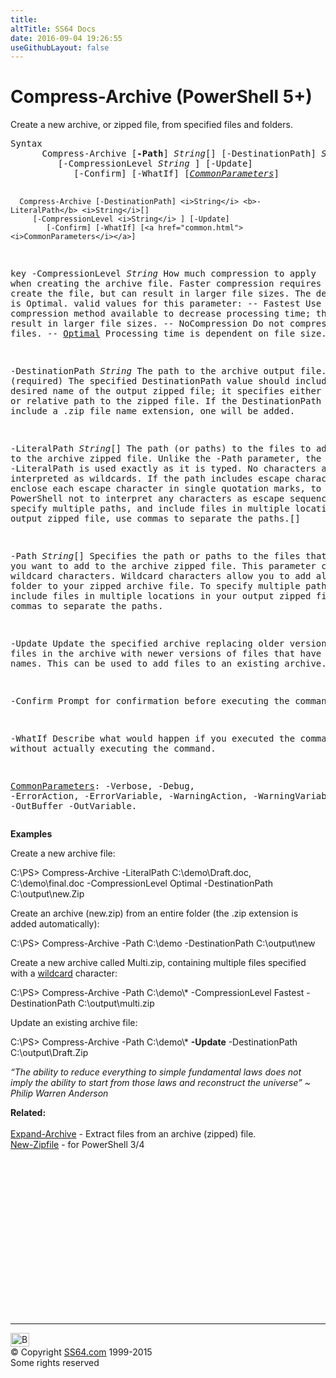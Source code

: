 ```yaml
---
title:
altTitle: SS64 Docs
date: 2016-09-04 19:26:55
useGithubLayout: false
---
```

<!-- #BeginLibraryItem "/Library/head_ps.lbi" --><!-- #EndLibraryItem -->
<h1>Compress-Archive (PowerShell 5+)</h1> 
<p>Create a new archive, or zipped file, from specified files and folders. </p>
<pre>Syntax
      Compress-Archive [<b>-Path</b>] <i>String</i>[] [-DestinationPath] <i>String</i>
         [-CompressionLevel <i>String</i> ] [-Update]
            [-Confirm] [-WhatIf] [<a href="common.html"><i>CommonParameters</i></a>]

      Compress-Archive [-DestinationPath] <i>String</i> <b>-LiteralPath</b> <i>String</i>[]
         [-CompressionLevel <i>String</i> ] [-Update]
            [-Confirm] [-WhatIf] [<a href="common.html"><i>CommonParameters</i></a>]

key
   -CompressionLevel <i>String</i>
       How much compression to apply when creating the archive file.
       Faster compression requires less time to create the file, but can result in larger file sizes.
       The default value is Optimal. valid values for this parameter:
         -- Fastest       Use the fastest compression method available to decrease processing time;
                          this can result in larger file sizes.
         -- NoCompression Do not compress the source files.
         -- <u>Optimal</u>       Processing time is dependent on file size.

   -DestinationPath <i>String</i>
       The path to the archive output file. (required)
       The specified DestinationPath value should include the desired name of
       the output zipped file; it specifies either the absolute or relative path to the zipped file.
       If the DestinationPath does not include a .zip file name extension, one will be added.

   -LiteralPath <i>String</i>[]
       The path (or paths) to the files to add to the archive zipped file.
       Unlike the -Path parameter, the value of -LiteralPath is used exactly as it is typed.
       No characters are interpreted as wildcards. If the path includes escape characters,
       enclose each escape character in single quotation marks, to instruct PowerShell not to
       interpret any characters as escape sequences.
       To specify multiple paths, and include files in multiple locations in your output zipped file,
       use commas to separate the paths.[]

   -Path <i>String</i>[]
       Specifies the path or paths to the files that you want to add to the archive zipped file.
       This parameter can accept wildcard characters. Wildcard characters allow you to add all
       files in a folder to your zipped archive file.
       To specify multiple paths, and include files in multiple locations in your output zipped file,
       use commas to separate the paths.

   -Update
       Update the specified archive replacing older versions of files in the archive with newer
       versions of files that have the same names. This can be used to add files to an existing archive.

   -Confirm
       Prompt for confirmation before executing the command.

   -WhatIf
       Describe what would happen if you executed the command without actually executing the command.

   <a href="common.html">CommonParameters</a>:
       -Verbose, -Debug, -ErrorAction, -ErrorVariable, -WarningAction, -WarningVariable,
       -OutBuffer -OutVariable.</pre>
<p><b>Examples</b></p>
<p>Create a new archive file:</p>
<p><span class="code">C:\PS&gt; Compress-Archive -LiteralPath C:\demo\Draft.doc, C:\demo\final.doc -CompressionLevel Optimal -DestinationPath C:\output\new.Zip</span></p>
<p>Create an archive (<span class="code">new.zip</span>) from an entire folder (the .zip extension is added automatically):</p>
<p><span class="code">C:\PS&gt; Compress-Archive -Path C:\demo -DestinationPath C:\output\new</span></p>
<p>Create a new archive called <span class="code">Multi.zip</span>, containing multiple files specified with a <a href="syntax-wildcards.html">wildcard</a> character:</p>
<p><span class="code"> C:\PS&gt; Compress-Archive -Path C:\demo\* -CompressionLevel Fastest -DestinationPath C:\output\multi.zip</span></p>
<p>Update an existing archive file:</p>
<p><span class="code"> C:\PS&gt; Compress-Archive -Path C:\demo\* <b>-Update</b> -DestinationPath C:\output\Draft.Zip</span><br>
</p>
<p class="quote"><i>“The ability to reduce everything to simple fundamental laws does not imply the ability to start from those laws and reconstruct the universe” ~ Philip Warren Anderson</i></p><p><b>Related:</b><br>
<br>
<a href="expand-archive.html">Expand-Archive</a> - Extract files from an archive (zipped) file.<br>
<a href="zip.html">New-Zipfile</a> - for PowerShell 3/4</p>
<!-- #BeginLibraryItem "/Library/foot_ps.lbi" --><p>
<!-- PowerShell300 -->
<ins class="adsbygoogle" style="display:inline-block;width:300px;height:250px" data-ad-client="ca-pub-6140977852749469" data-ad-slot="6253539900"></ins>
<script>
(adsbygoogle = window.adsbygoogle || []).push({});
</script></p>
<hr>
<div id="bl" class="footer"><a href="compress-archive.html#"><img src="../images/top.png" width="30" height="22" alt="Back to the Top"></a></div>
<div id="br" class="footer, tagline">© Copyright <a href="http://ss64.com/">SS64.com</a> 1999-2015<br>
Some rights reserved</div><!-- #EndLibraryItem -->

